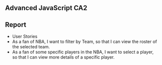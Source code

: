 ## Advanced JavaScript CA2

## Report
 - User Stories
 - As a fan of NBA, I want to filter by Team, so that I can view the roster of the selected team.
 - As a fan of some specific players in the NBA, I want to select a player, so that I can view more details of a specific player.
